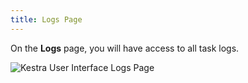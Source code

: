 ```yaml
---
title: Logs Page
---
```


On the **Logs** page, you will have access to all task logs.

![Kestra User Interface Logs Page](/docs/user-interface-guide/10-Logs.png)